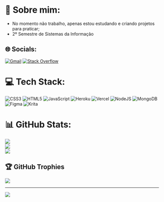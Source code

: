 # 💫 Sobre mim:
- No momento não trabalho, apenas estou estudando e criando projetos para praticar;
- 2º Semestre de Sistemas da Informação


## 🌐 Socials:
[![Gmail](https://img.shields.io/badge/Gmail-D14836?style=for-the-badge&logo=gmail&logoColor=white&target=blank)](mailto:jc2493718@gmail.com) [![Stack Overflow](https://img.shields.io/badge/-Stackoverflow-FE7A16?logo=stack-overflow&logoColor=white)](https://stackoverflow.com/users/17603256)

# 💻 Tech Stack:
![CSS3](https://img.shields.io/badge/css3-%231572B6.svg?style=for-the-badge&logo=css3&logoColor=white) ![HTML5](https://img.shields.io/badge/html5-%23E34F26.svg?style=for-the-badge&logo=html5&logoColor=white) ![JavaScript](https://img.shields.io/badge/javascript-%23323330.svg?style=for-the-badge&logo=javascript&logoColor=%23F7DF1E) ![Heroku](https://img.shields.io/badge/heroku-%23430098.svg?style=for-the-badge&logo=heroku&logoColor=white) ![Vercel](https://img.shields.io/badge/vercel-%23000000.svg?style=for-the-badge&logo=vercel&logoColor=white) ![NodeJS](https://img.shields.io/badge/node.js-6DA55F?style=for-the-badge&logo=node.js&logoColor=white) ![MongoDB](https://img.shields.io/badge/MongoDB-%234ea94b.svg?style=for-the-badge&logo=mongodb&logoColor=white) ![Figma](https://img.shields.io/badge/figma-%23F24E1E.svg?style=for-the-badge&logo=figma&logoColor=white) ![Krita](https://img.shields.io/badge/Krita-203759?style=for-the-badge&logo=krita&logoColor=EEF37B)
# 📊 GitHub Stats:
![](https://github-readme-stats.vercel.app/api?username=juliocesar249&theme=dark&hide_border=true&include_all_commits=false&count_private=false)<br/>
![](https://github-readme-streak-stats.herokuapp.com/?user=juliocesar249&theme=dark&hide_border=true)<br/>
![](https://github-readme-stats.vercel.app/api/top-langs/?username=juliocesar249&theme=dark&hide_border=true&include_all_commits=false&count_private=false&layout=compact)

## 🏆 GitHub Trophies
![](https://github-profile-trophy.vercel.app/?username=juliocesar249&theme=radical&no-frame=false&no-bg=false&margin-w=4)

---
[![](https://visitcount.itsvg.in/api?id=juliocesar249&icon=0&color=0)](https://visitcount.itsvg.in)

<!-- Proudly created with GPRM ( https://gprm.itsvg.in ) -->
